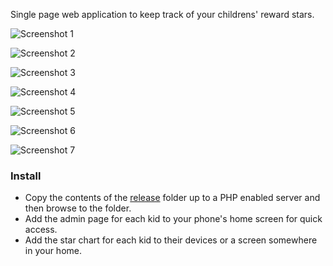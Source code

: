 Single page web application to keep track of your childrens' reward stars.

![Screenshot 1](./screenshots/Screenshot_20170905-194351.png)

![Screenshot 2](./screenshots/Screenshot_20170905-194450.png)

![Screenshot 3](./screenshots/Screenshot_20170905-194456.png)

![Screenshot 4](./screenshots/Screenshot_20170905-194500.png)

![Screenshot 5](./screenshots/Screenshot_20170905-194525.png)

![Screenshot 6](./screenshots/Screenshot_20170905-194536.png)

![Screenshot 7](./screenshots/Screenshot_20170905-194610.png)

### Install ###

 * Copy the contents of the [release](./release) folder up to a PHP enabled server and then browse to the folder.
 * Add the admin page for each kid to your phone's home screen for quick access.
 * Add the star chart for each kid to their devices or a screen somewhere in your home.

